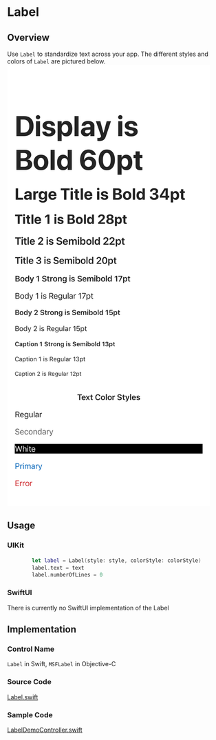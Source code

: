 # Label
## Overview
Use `Label` to standardize text across your app.
The different styles and colors of `Label` are pictured below. 
![Label.png](.attachments/Label.png)

## Usage
### UIKit
```Swift
        let label = Label(style: style, colorStyle: colorStyle)
        label.text = text
        label.numberOfLines = 0
```
### SwiftUI
There is currently no SwiftUI implementation of the Label

## Implementation
### Control Name
`Label` in Swift, `MSFLabel` in Objective-C
### Source Code
[Label.swift](https://github.com/microsoft/fluentui-apple/blob/main/ios/FluentUI/Label/Label.swift)
### Sample Code
[LabelDemoController.swift](https://github.com/microsoft/fluentui-apple/blob/fluent2-tokens/ios/FluentUI.Demo/FluentUI.Demo/Demos/LabelDemoController.swift)
